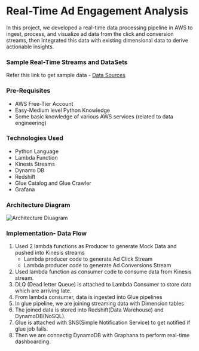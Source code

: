 # Real-Time Ad Engagement Analysis
In this project, we developed a real-time data processing pipeline in AWS to ingest, process, and visualize ad data from the click and conversion streams, then Integrated this data with existing dimensional data to derive actionable insights.

### Sample Real-Time Streams and DataSets

Refer this link to get sample data - [Data Sources](https://github.com/GrowingStone07/DE_Bootcamp_hackathon/blob/f1551155749a928925e6f3e3eb38c096f7e2a31b/Data%20Sources.pdf) 

### Pre-Requisites
- AWS Free-Tier Account
- Easy-Medium level Python Knowledge
- Some basic knowledge of various AWS services (related to data engineering)

### Technologies Used
- Python Language
- Lambda Function
- Kinesis Streams
- Dynamo DB
- Redshift
- Glue Catalog and Glue Crawler
- Grafana

### Architecture Diagram
![Architecture Diuagram](https://myoctocat.com/assets/images/base-octocat.svg)

### Implementation- Data Flow
1. Used 2 lambda functions as Producer to generate Mock Data and pushed into Kinesis streams
   - Lambda producer code to generate Ad Click Stream
   - Lambda producer code to generate Ad Conversions Stream
2. Used lambda function as consumer code to consume data from Kinesis stream.
3. DLQ (Dead letter Queue) is attached to Lambda Consumer to store data which are arriving late.
4. From lambda consumer, data is ingested into Glue pipelines
5. In glue pipeline, we are joining streaming data with Dimension tables
6. The joined data is stored into Redshift(Data Warehouse) and DynamoDB(NoSQL).
7. Glue is attached with SNS(Simple Notification Service) to get notified if glue job fails.
8. Then we are connectig DynamoDB with Graphana to perform real-time dashboarding.


